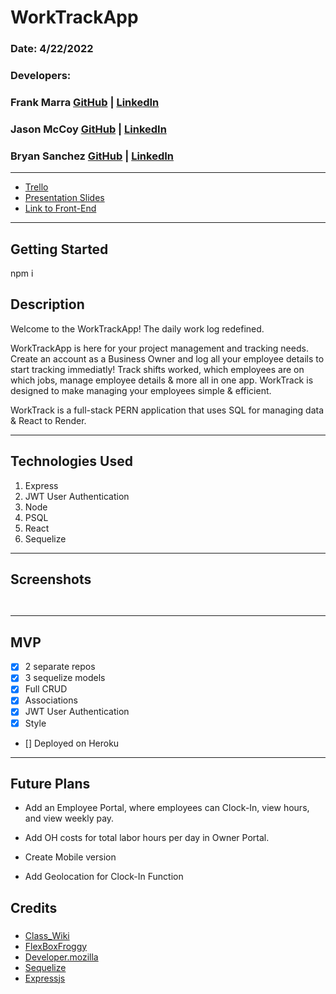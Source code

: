 # WorkTrackApp

### Date: 4/22/2022

### Developers:

### Frank Marra [GitHub](https://github.com/frankmarra) | [LinkedIn](https://www.linkedin.com/in/frankrmarra/)

### Jason McCoy [GitHub](https://github.com/MC-JSON) | [LinkedIn](https://www.linkedin.com/in/jasonwmccoy/)

### Bryan Sanchez [GitHub]() | [LinkedIn](https://www.https://www.linkedin.com/in/bryvn1xx/)

---

- [Trello](https://trello.com/b/R3ERjgEi/worktrackapp)
- [Presentation Slides](https://docs.google.com/presentation/d/1HbCL443_C0jDc6XwxrTpGcek0Dp72o-2r4YH5MGvJLE/edit?usp=sharing)
- [Link to Front-End](https://github.com/MC-JSON/WorkTrack-FrontEnd)

---

## Getting Started

npm i

## Description

Welcome to the WorkTrackApp! The daily work log redefined.

WorkTrackApp is here for your project management and tracking needs. Create an account as a Business Owner and log all your employee details to start tracking immediatly! Track shifts worked, which employees are on which jobs, manage employee details & more all in one app. WorkTrack is designed to make managing your employees simple & efficient.

WorkTrack is a full-stack PERN application that uses SQL for managing data & React to Render.

---

## Technologies Used

1.  Express
2.  JWT User Authentication
3.  Node
4.  PSQL
5.  React
6.  Sequelize

---

## Screenshots

![]()

![]()

---

## **MVP**

- [x] 2 separate repos
- [x] 3 sequelize models
- [x] Full CRUD
- [x] Associations
- [x] JWT User Authentication
- [x] Style
- [] Deployed on Heroku

---

## **Future Plans**

- Add an Employee Portal, where employees can Clock-In, view hours, and view weekly pay.

- Add OH costs for total labor hours per day in Owner Portal.
- Create Mobile version
- Add Geolocation for Clock-In Function

## **Credits**

###

- [Class_Wiki](https://github.com/SEI-R-2-22/class_wiki)
- [FlexBoxFroggy](https://flexboxfroggy.com/)
- [Developer.mozilla](https://developer.mozilla.org/en-US/docs/Web/API/Window/localStorage)
- [Sequelize](https://sequelize.org/docs/v6/)
- [Expressjs](https://expressjs.com/)

###
